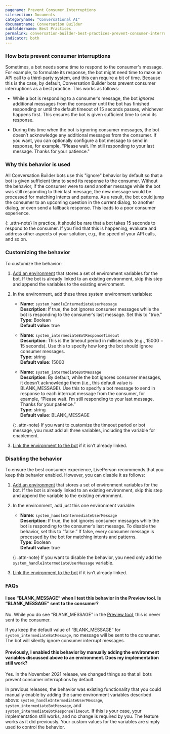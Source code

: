 ```yaml
---
pagename: Prevent Consumer Interruptions
sitesection: Documents
categoryname: "Conversational AI"
documentname: Conversation Builder
subfoldername: Best Practices
permalink: conversation-builder-best-practices-prevent-consumer-interruptions.html
indicator: both
---
```


### How bots prevent consumer interruptions

Sometimes, a bot needs some time to respond to the consumer's message. For example, to formulate its response, the bot might need time to make an API call to a third-party system, and this can require a bit of time. Because this is the case, by default, Conversation Builder bots prevent consumer interruptions as a best practice. This works as follows:

* While a bot is responding to a consumer’s message, the bot *ignores* additional messages from the consumer until the bot has finished responding or until the default timeout of 15 seconds passes, whichever happens first. This ensures the bot is given sufficient time to send its response.

* During this time when the bot is ignoring consumer messages, the bot doesn’t acknowledge any additional messages from the consumer. If you want, you can optionally configure a bot message to send in response, for example, "Please wait. I’m still responding to your last message. Thanks for your patience."

### Why this behavior is used

All Conversation Builder bots use this "ignore" behavior by default so that a bot is given sufficient time to send its response to the consumer. Without the behavior, if the consumer were to send another message while the bot was still responding to their last message, the new message would be processed for matching intents and patterns. As a result, the bot could jump the consumer to an upcoming question in the current dialog, to another dialog, or even send a fallback response. This leads to a poor consumer experience.

{: .attn-note}
In practice, it should be rare that a bot takes 15 seconds to respond to the consumer. If you find that this is happening, evaluate and address other aspects of your solution, e.g., the speed of your API calls, and so on.

### Customizing the behavior

To customize the behavior:

1. [Add an environment](conversation-builder-environment-variables.html#add-environment-variables) that stores a set of environment variables for the bot. If the bot is already linked to an existing environment, skip this step and append the variables to the existing environment.
2. In the environment, add these three system environment variables:

    * **Name**: `system_handleIntermediateUserMessage`<br>
    **Description**: If true, the bot ignores consumer messages while the bot is responding to the consumer’s last message. Set this to "true."<br>
    **Type**: Boolean<br>
    **Default value**: true

    * **Name**: `system_intermediateBotResponseTimeout`<br>
    **Description**: This is the timeout period in milliseconds (e.g., 15000 = 15 seconds). Use this to specify how long the bot should ignore consumer messages.<br>
    **Type**: string<br>
    **Default value**: 15000

    * **Name**: `system_intermediateBotMessage`<br>
    **Description**: By default, while the bot ignores consumer messages, it doesn’t acknowledge them (i.e., this default value is BLANK_MESSAGE). Use this to specify a bot message to send in response to each interrupt message from the consumer, for example, “Please wait. I’m still responding to your last message. Thanks for your patience.”<br>
    **Type**: string<br>
    **Default value**: BLANK_MESSAGE

    {: .attn-note}
    If you want to customize the timeout period or bot message, you must add all three variables, including the variable for enablement.

3. [Link the environment to the bot](conversation-builder-environment-variables.html#link-environment-variables-to-a-bot) if it isn’t already linked.

### Disabling the behavior

To ensure the best consumer experience, LivePerson recommends that you keep this behavior enabled. However, you can disable it as follows:

1. [Add an environment](conversation-builder-environment-variables.html#add-environment-variables) that stores a set of environment variables for the bot. If the bot is already linked to an existing environment, skip this step and append the variable to the existing environment.
2. In the environment, add just this one environment variable:

    * **Name**: `system_handleIntermediateUserMessage`<br>
    **Description**: If true, the bot ignores consumer messages while the bot is responding to the consumer’s last message. To disable the behavior, set this to “false.”  If false, every consumer message is processed by the bot for matching intents and patterns.<br>
    **Type**: Boolean<br>
    **Default value**: true

    {: .attn-note}
    If you want to disable the behavior, you need only add the `system_handleIntermediateUserMessage` variable.

3. [Link the environment to the bot](conversation-builder-environment-variables.html#link-environment-variables-to-a-bot) if it isn’t already linked.

### FAQs

#### I see “BLANK_MESSAGE” when I test this behavior in the Preview tool. Is “BLANK_MESSAGE” sent to the consumer?

No. While you do see “BLANK_MESSAGE” in the [Preview tool](conversation-builder-testing-deployment-previewing.html), this is never sent to the consumer.

If you keep the default value of “BLANK_MESSAGE” for `system_intermediateBotMessage`, no message will be sent to the consumer. The bot will silently ignore consumer interrupt messages.

#### Previously, I enabled this behavior by manually adding the environment variables discussed above to an environment. Does my implementation still work?

Yes. In the November 2021 release, we changed things so that all bots prevent consumer interruptions by default.

In previous releases, the behavior was existing functionality that you could manually enable by adding the same environment variables described above: `system_handleIntermediateUserMessage`, `system_intermediateBotMessage`, and `system_intermediateBotResponseTimeout`. If this is your case, your implementation still works, and no change is required by you. The feature works as it did previously. Your custom values for the variables are simply used to control the behavior.